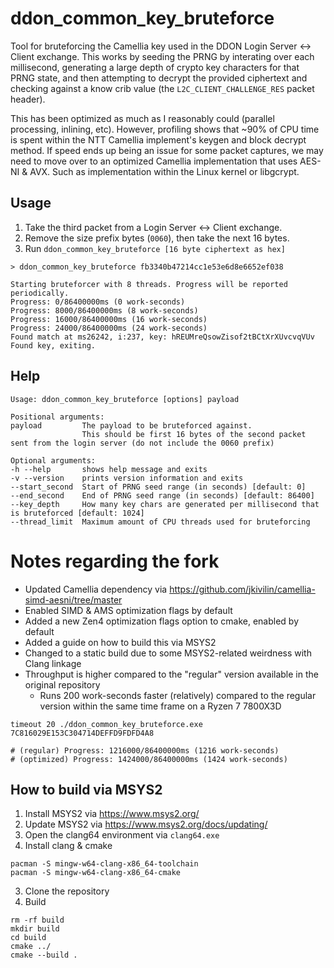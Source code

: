 # ddon_common_key_bruteforce
Tool for bruteforcing the Camellia key used in the DDON Login Server <-> Client exchange. This works by seeding the PRNG by interating over each millisecond, generating a large depth of crypto key characters for that PRNG state, and then attempting to decrypt the provided ciphertext and checking against a know crib value (the `L2C_CLIENT_CHALLENGE_RES` packet header).

This has been optimized as much as I reasonably could (parallel processing, inlining, etc). However, profiling shows that ~90% of CPU time is spent within the NTT Camellia implement's keygen and block decrypt method. If speed ends up being an issue for some packet captures, we may need to move over to an optimized Camellia implementation that uses AES-NI & AVX. Such as implementation within the Linux kernel or libgcrypt.

## Usage
1. Take the third packet from a Login Server <-> Client exchange.
2. Remove the size prefix bytes (`0060`), then take the next 16 bytes.
3. Run `ddon_common_key_bruteforce [16 byte ciphertext as hex]`

```
> ddon_common_key_bruteforce fb3340b47214cc1e53e6d8e6652ef038

Starting bruteforcer with 8 threads. Progress will be reported periodically.
Progress: 0/86400000ms (0 work-seconds)
Progress: 8000/86400000ms (8 work-seconds)
Progress: 16000/86400000ms (16 work-seconds)
Progress: 24000/86400000ms (24 work-seconds)
Found match at ms26242, i:237, key: hREUMreQsowZisof2tBCtXrXUvcvqVUv
Found key, exiting.
```

## Help
```
Usage: ddon_common_key_bruteforce [options] payload

Positional arguments:
payload         The payload to be bruteforced against.
                This should be first 16 bytes of the second packet sent from the login server (do not include the 0060 prefix)

Optional arguments:
-h --help       shows help message and exits
-v --version    prints version information and exits
--start_second  Start of PRNG seed range (in seconds) [default: 0]
--end_second    End of PRNG seed range (in seconds) [default: 86400]
--key_depth     How many key chars are generated per millisecond that is bruteforced [default: 1024]
--thread_limit  Maximum amount of CPU threads used for bruteforcing
```

# Notes regarding the fork

* Updated Camellia dependency via https://github.com/jkivilin/camellia-simd-aesni/tree/master
* Enabled SIMD & AMS optimization flags by default
* Added a new Zen4 optimization flags option to cmake, enabled by default
* Added a guide on how to build this via MSYS2
* Changed to a static build due to some MSYS2-related weirdness with Clang linkage
* Throughput is higher compared to the "regular" version available in the original repository
    * Runs 200 work-seconds faster (relatively) compared to the regular version within the same time frame on a Ryzen 7 7800X3D
```
timeout 20 ./ddon_common_key_bruteforce.exe 7C816029E153C304714DEFFD9FDFD4A8

# (regular) Progress: 1216000/86400000ms (1216 work-seconds)
# (optimized) Progress: 1424000/86400000ms (1424 work-seconds)
```

## How to build via MSYS2

1. Install MSYS2 via https://www.msys2.org/
2. Update MSYS2 via https://www.msys2.org/docs/updating/
1. Open the clang64 environment via `clang64.exe`
2. Install clang & cmake
```
pacman -S mingw-w64-clang-x86_64-toolchain
pacman -S mingw-w64-clang-x86_64-cmake
```
3. Clone the repository
4. Build
```
rm -rf build
mkdir build
cd build
cmake ../
cmake --build .
```